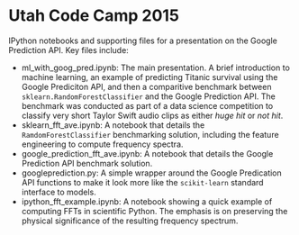 Utah Code Camp 2015
======

IPython notebooks and supporting files for
a presentation on the Google Prediction API.
Key files include:

* ml_with_goog_pred.ipynb: The main presentation.
  A brief introduction to machine learning,
  an example of predicting Titanic survival using
  the Google Prediciton API, and then a comparitive
  benchmark between `sklearn.RandomForestClassifier`
  and the Google Prediction API. The benchmark was
  conducted as part of a data science competition to
  classify very short Taylor Swift audio clips as
  either *huge hit* or *not hit*.
* sklearn_fft_ave.ipynb: A notebook that details
  the `RamdomForestClassifier` benchmarking solution,
  including the feature engineering to compute frequency
  spectra.
* google_prediction_fft_ave.ipynb: A notebook that
  details the Google Prediction API benchmark solution.
* googleprediction.py: A simple wrapper around the
  Google Predication API functions to make it look
  more like the `scikit-learn` standard interface 
  to models.
* ipython_fft_example.ipynb: A notebook showing a quick
  example of computing FFTs in scientific Python. The
  emphasis is on preserving the physical significance
  of the resulting frequency spectrum.
